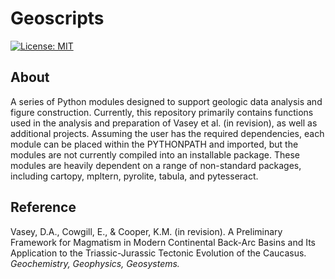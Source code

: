 # Geoscripts

[![License: MIT](https://img.shields.io/badge/License-MIT-yellow.svg)](https://opensource.org/licenses/MIT)

## About

A series of Python modules designed to support geologic data analysis and figure construction. Currently, this repository primarily contains functions used in the analysis and preparation of Vasey et al. (in revision), as well as additional projects. Assuming the user has the required dependencies, each module can be placed within the PYTHONPATH and imported, but the modules are not currently compiled into an installable package. These modules are heavily dependent on a range of non-standard packages, including cartopy, mpltern, pyrolite, tabula, and pytesseract.

## Reference

Vasey, D.A., Cowgill, E., & Cooper, K.M. (in revision). A Preliminary Framework for Magmatism in Modern Continental Back-Arc Basins and Its Application to the Triassic-Jurassic Tectonic Evolution of the Caucasus. _Geochemistry, Geophysics, Geosystems._







